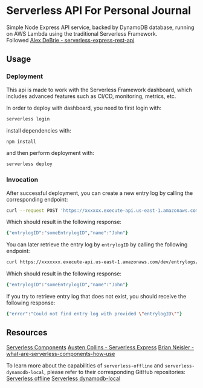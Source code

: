 # Serverless API For Personal Journal

Simple Node Express API service, backed by DynamoDB database, running on AWS Lambda using the traditional Serverless Framework. \
Followed [Alex DeBrie - serverless-express-rest-api](https://www.serverless.com/blog/serverless-express-rest-api)

## Usage

### Deployment

This api is made to work with the Serverless Framework dashboard, which includes advanced features such as CI/CD, monitoring, metrics, etc.

In order to deploy with dashboard, you need to first login with:

```zsh
serverless login
```

install dependencies with:

```zsh
npm install
```

and then perform deployment with:

```zsh
serverless deploy
```

### Invocation

After successful deployment, you can create a new entry log by calling the corresponding endpoint:

```zsh
curl --request POST 'https://xxxxxx.execute-api.us-east-1.amazonaws.com/dev/entrylogs' --header 'Content-Type: application/json' --data-raw '{"name": "John", "entrylogID": "someEntrylogID"}'
```

Which should result in the following response:

```zsh
{"entrylogID":"someEntrylogID","name":"John"}
```

You can later retrieve the entry log by `entrylogID` by calling the following endpoint:

```zsh
curl https://xxxxxxx.execute-api.us-east-1.amazonaws.com/dev/entrylogs/someEntrylogID
```

Which should result in the following response:

```zsh
{"entrylogID":"someEntrylogID","name":"John"}
```

If you try to retrieve entry log that does not exist, you should receive the following response:

```zsh
{"error":"Could not find entry log with provided \"entrylogID\""}
```

<!-- 
### Local development

After that, running the following command with start both local API Gateway emulator as well as local instance of emulated DynamoDB:

```zsh
serverless offline start
```

```zsh
serverless dev
```
 -->

## Resources

[Serverless Components](https://github.com/serverless/components)
[Austen Collins - Serverless Express](https://www.serverless.com/blog/serverless-express-apis-aws-lambda-http-api)
[Brian Neisler - what-are-serverless-components-how-use](https://www.serverless.com/blog/what-are-serverless-components-how-use)

To learn more about the capabilities of `serverless-offline` and `serverless-dynamodb-local`, please refer to their corresponding GitHub repositories:
[Serverless offline](https://github.com/dherault/serverless-offline)
[Serverless dynamodb-local](https://github.com/99x/serverless-dynamodb-local)

